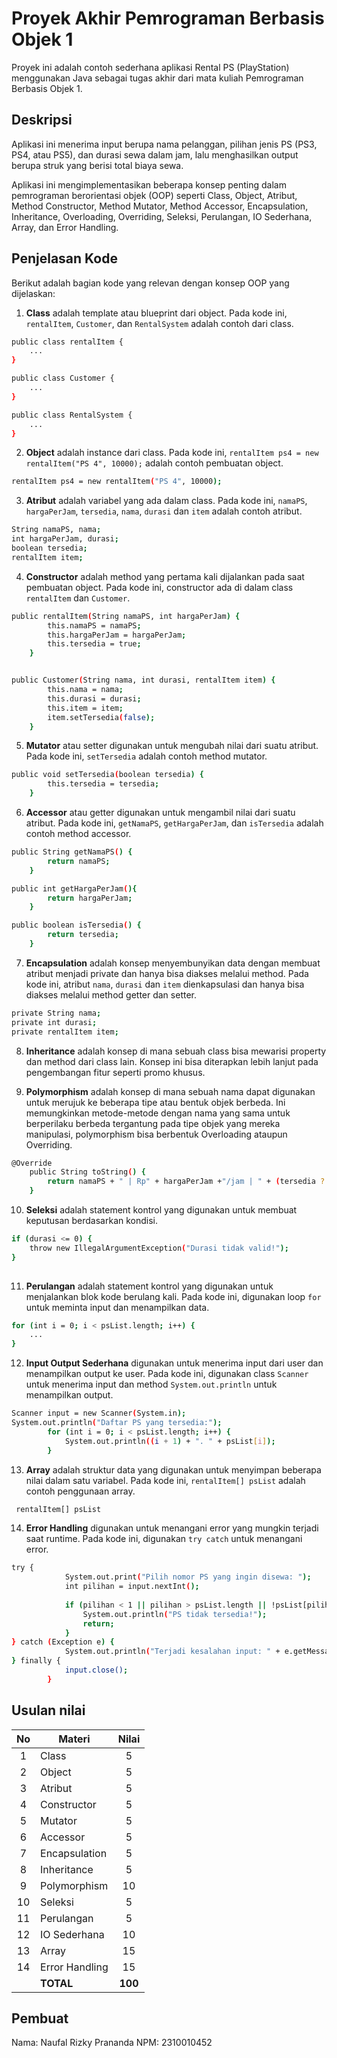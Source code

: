 # Proyek Akhir Pemrograman Berbasis Objek 1

Proyek ini adalah contoh sederhana aplikasi Rental PS (PlayStation) menggunakan Java sebagai tugas akhir dari mata kuliah Pemrograman Berbasis Objek 1.

## Deskripsi

Aplikasi ini menerima input berupa nama pelanggan, pilihan jenis PS (PS3, PS4, atau PS5), dan durasi sewa dalam jam, lalu menghasilkan output berupa struk yang berisi total biaya sewa.

Aplikasi ini mengimplementasikan beberapa konsep penting dalam pemrograman berorientasi objek (OOP) seperti Class, Object, Atribut, Method Constructor, Method Mutator, Method Accessor, Encapsulation, Inheritance, Overloading, Overriding, Seleksi, Perulangan, IO Sederhana, Array, dan Error Handling.

## Penjelasan Kode

Berikut adalah bagian kode yang relevan dengan konsep OOP yang dijelaskan:

1. **Class** adalah template atau blueprint dari object. Pada kode ini, `rentalItem`, `Customer`, dan `RentalSystem` adalah contoh dari class.

```bash
public class rentalItem {
    ...
}

public class Customer {
    ...
}

public class RentalSystem {
    ...
}
```

2. **Object** adalah instance dari class. Pada kode ini, `rentalItem ps4 = new rentalItem("PS 4", 10000);` adalah contoh pembuatan object.

```bash
rentalItem ps4 = new rentalItem("PS 4", 10000);
```

3. **Atribut** adalah variabel yang ada dalam class. Pada kode ini, `namaPS`, `hargaPerJam`, `tersedia`, `nama`, `durasi` dan `item` adalah contoh atribut.

```bash
String namaPS, nama;
int hargaPerJam, durasi;
boolean tersedia;
rentalItem item;
```

4. **Constructor** adalah method yang pertama kali dijalankan pada saat pembuatan object. Pada kode ini, constructor ada di dalam class `rentalItem` dan `Customer`.

```bash
public rentalItem(String namaPS, int hargaPerJam) {
        this.namaPS = namaPS;
        this.hargaPerJam = hargaPerJam;
        this.tersedia = true;
    }


public Customer(String nama, int durasi, rentalItem item) {
        this.nama = nama;
        this.durasi = durasi;
        this.item = item;
        item.setTersedia(false); 
    }
```

5. **Mutator** atau setter digunakan untuk mengubah nilai dari suatu atribut. Pada kode ini, `setTersedia` adalah contoh method mutator.

```bash
public void setTersedia(boolean tersedia) {
        this.tersedia = tersedia;
    }
```

6. **Accessor** atau getter digunakan untuk mengambil nilai dari suatu atribut. Pada kode ini, `getNamaPS`, `getHargaPerJam`, dan `isTersedia` adalah contoh method accessor.

```bash
public String getNamaPS() {
        return namaPS;
    }

public int getHargaPerJam(){
        return hargaPerJam;
    }

public boolean isTersedia() {
        return tersedia;
    }
```

7. **Encapsulation** adalah konsep menyembunyikan data dengan membuat atribut menjadi private dan hanya bisa diakses melalui method. Pada kode ini, atribut `nama`, `durasi` dan `item` dienkapsulasi dan hanya bisa diakses melalui method getter dan setter.

```bash
private String nama;
private int durasi;
private rentalItem item;
```

8. **Inheritance** adalah konsep di mana sebuah class bisa mewarisi property dan method dari class lain. Konsep ini bisa diterapkan lebih lanjut pada pengembangan fitur seperti promo khusus.


9. **Polymorphism** adalah konsep di mana sebuah nama dapat digunakan untuk merujuk ke beberapa tipe atau bentuk objek berbeda. Ini memungkinkan metode-metode dengan nama yang sama untuk berperilaku berbeda tergantung pada tipe objek yang mereka manipulasi, polymorphism bisa berbentuk Overloading ataupun Overriding.

```bash
@Override
    public String toString() {
        return namaPS + " | Rp" + hargaPerJam +"/jam | " + (tersedia ? "Tersedia" : "Dipinjam");
    }
```

10. **Seleksi** adalah statement kontrol yang digunakan untuk membuat keputusan berdasarkan kondisi. 
```bash
if (durasi <= 0) {
    throw new IllegalArgumentException("Durasi tidak valid!");
}
            
```

11. **Perulangan** adalah statement kontrol yang digunakan untuk menjalankan blok kode berulang kali. Pada kode ini, digunakan loop `for` untuk meminta input dan menampilkan data.

```bash
for (int i = 0; i < psList.length; i++) {
    ...
}
```

12. **Input Output Sederhana** digunakan untuk menerima input dari user dan menampilkan output ke user. Pada kode ini, digunakan class `Scanner` untuk menerima input dan method `System.out.println` untuk menampilkan output.

```bash
Scanner input = new Scanner(System.in);
System.out.println("Daftar PS yang tersedia:");
        for (int i = 0; i < psList.length; i++) {
            System.out.println((i + 1) + ". " + psList[i]);
        }
```

13. **Array** adalah struktur data yang digunakan untuk menyimpan beberapa nilai dalam satu variabel. Pada kode ini, `rentalItem[] psList` adalah contoh penggunaan array.

```bash
 rentalItem[] psList
```

14. **Error Handling** digunakan untuk menangani error yang mungkin terjadi saat runtime. Pada kode ini, digunakan `try catch` untuk menangani error.

```bash
try {
            System.out.print("Pilih nomor PS yang ingin disewa: ");
            int pilihan = input.nextInt();
            
            if (pilihan < 1 || pilihan > psList.length || !psList[pilihan - 1].isTersedia()) {
                System.out.println("PS tidak tersedia!");
                return;
            }
} catch (Exception e) {
            System.out.println("Terjadi kesalahan input: " + e.getMessage());
} finally {
            input.close();
        }
```

## Usulan nilai

| No  | Materi         |  Nilai  |
| :-: | -------------- | :-----: |
|  1  | Class          |    5    |
|  2  | Object         |    5    |
|  3  | Atribut        |    5    |
|  4  | Constructor    |    5    |
|  5  | Mutator        |    5    |
|  6  | Accessor       |    5    |
|  7  | Encapsulation  |    5    |
|  8  | Inheritance    |    5    |
|  9  | Polymorphism   |   10    |
| 10  | Seleksi        |    5    |
| 11  | Perulangan     |    5    |
| 12  | IO Sederhana   |   10    |
| 13  | Array          |   15    |
| 14  | Error Handling |   15    |
|     | **TOTAL**      | **100** |

## Pembuat

Nama: Naufal Rizky Prananda
NPM: 2310010452
